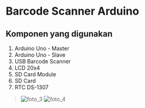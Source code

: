 # Barcode Scanner Arduino

## Komponen yang digunakan
1. Arduino Uno - Master 
2. Arduino Uno - Slave 
3. USB Barcode Scanner 
4. LCD 20x4
5. SD Card Module 
6. SD Card
7. RTC DS-1307

> ![foto_3](https://user-images.githubusercontent.com/68288783/133935433-80736108-4dbb-43f3-97fb-04b24f56083d.jpg)
> ![foto_4](https://user-images.githubusercontent.com/68288783/133935439-cc755ee4-22af-446c-be34-af0e2f4fc70f.jpg)
